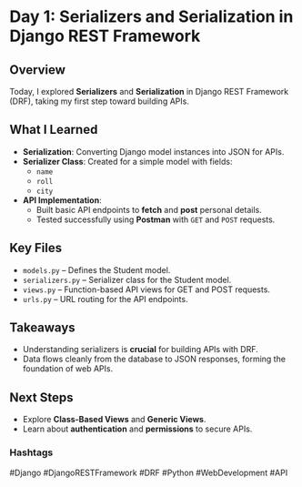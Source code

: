 # Day 1: Serializers and Serialization in Django REST Framework

## Overview
Today, I explored **Serializers** and **Serialization** in Django REST Framework (DRF), taking my first step toward building APIs.

## What I Learned
- **Serialization**: Converting Django model instances into JSON for APIs.
- **Serializer Class**: Created for a simple model with fields:
  - `name`
  - `roll`
  - `city`
- **API Implementation**:
  - Built basic API endpoints to **fetch** and **post** personal details.
  - Tested successfully using **Postman** with `GET` and `POST` requests.

## Key Files
- `models.py` – Defines the Student model.
- `serializers.py` – Serializer class for the Student model.
- `views.py` – Function-based API views for GET and POST requests.
- `urls.py` – URL routing for the API endpoints.

## Takeaways
- Understanding serializers is **crucial** for building APIs with DRF.
- Data flows cleanly from the database to JSON responses, forming the foundation of web APIs.

## Next Steps
- Explore **Class-Based Views** and **Generic Views**.
- Learn about **authentication** and **permissions** to secure APIs.

### Hashtags
#Django #DjangoRESTFramework #DRF #Python #WebDevelopment #API

